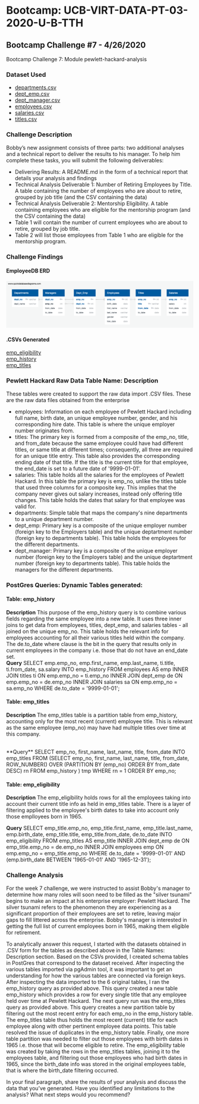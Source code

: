 # Bootcamp: UCB-VIRT-DATA-PT-03-2020-U-B-TTH
## Bootcamp Challenge #7 - 4/26/2020
Bootcamp Challenge 7: Module pewlett-hackard-analysis

### Dataset Used
- [departments.csv](https://courses.bootcampspot.com/courses/140/files/35977)
- [dept_emp.csv](https://courses.bootcampspot.com/courses/140/files/35983)
- [dept_manager.csv](https://courses.bootcampspot.com/courses/140/files/35979)
- [employees.csv](https://courses.bootcampspot.com/courses/140/files/36133)
- [salaries.csv](https://courses.bootcampspot.com/courses/140/files/36560)
- [titles.csv](https://courses.bootcampspot.com/courses/140/files/36723)

### Challenge Description
Bobby’s new assignment consists of three parts: two additional analyses and a technical report to deliver the results to his manager. To help him complete these tasks, you will submit the following deliverables:

- Delivering Results: A README.md in the form of a technical report that details your analysis and findings
- Technical Analysis Deliverable 1: Number of Retiring Employees by Title. A table containing the number of employees who are about to retire, grouped by job title (and the CSV containing the data)
- Technical Analysis Deliverable 2: Mentorship Eligibility. A table containing employees who are eligible for the mentorship program (and the CSV containing the data)
- Table 1 will contain the number of current employees who are about to retire, grouped by job title.
- Table 2 will list those employees from Table 1 who are eligible for the mentorship program.

### Challenge Findings
#### EmployeeDB ERD
![EmployeeDB](./analysis/EmployeeDB.png)
#### .CSVs Generated
[emp_eligibility](./analysis/emp_eligibility.csv)
</br>
[emp_history](./analysis/emp_history.csv)
</br>
[emp_titles](./analysis/emp_titles.csv)
</br>

### Pewlett Hackard Raw Data Table Name: Description
These tables were created to support the raw data import .CSV files. These are the raw data files obtained from the enterprise 
- employees: Information on each employee of Pewlett Hackard including full name, birth date, an unique employee number, gender, and his corresponding hire date. This table is where the unique employer number originates from.
- titles: The primary key is formed from a composite of the emp_no, title, and from_date because the same employee could have had different titles, or same title at different times; consequently, all three are required for an unique title entry. This table also provides the corresponding ending date of that title. If the title is the current title for that employee, the end_date is set to a future date of '9999-01-01'.
- salaries: This table holds all the salaries for the employees of Pewlett Hackard. In this table the primary key is emp_no, unlike the titles table that used three columns for a composite key. This implies that the company never gives out salary increases, instead only offering title changes. This table holds the dates that salary for that employee was valid for.
- departments: Simple table that maps the company's nine departments to a unique department number.
- dept_emp: Primary key is a composite of the unique employer number (foreign key to the Employers table) and the unique deptartment number (foreign key to departments table). This table holds the employees for the different departments.
- dept_manager: Primary key is a composite of the unique employer number (foreign key to the Employers table) and the unique deptartment number (foreign key to departments table). This table holds the managers for the different departments.

### PostGres Queries: Dynamic Tables generated:
#### Table: emp_history
**Description**
This purpose of the emp_history query is to combine various fields regarding the same employee into a new table. It uses three inner joins to get data from employees, titles, dept_emp, and salaries tables - all joined on the unique emp_no. This table holds the relevant info for employees accounting for all their various titles held within the company. The de.to_date where clause is the bit in the query that results only in current employees in the company i.e. those that do not have an end_date set.
</br>
**Query**
SELECT 
	emp.emp_no,
	emp.first_name,
	emp.last_name,
	ti.title,
	ti.from_date,
	sa.salary
INTO emp_history
FROM employees AS emp
INNER JOIN titles ti ON emp.emp_no = ti.emp_no
INNER JOIN dept_emp de ON emp.emp_no = de.emp_no
INNER JOIN salaries sa ON emp.emp_no = sa.emp_no
WHERE de.to_date = '9999-01-01';
</br>
#### Table: emp_titles
**Description**
The emp_titles table is a partition table from emp_history, accounting only for the most recent (current) employee title. This is relevant as the same employee (emp_no) may have had multiple titles over time at this company.

</br>
**Query**
SELECT emp_no,
 first_name,
 last_name,
 title,
 from_date
INTO emp_titles
FROM
 (SELECT emp_no,
 first_name,
 last_name,
 title,
 from_date, ROW_NUMBER() OVER
 (PARTITION BY (emp_no)
 ORDER BY from_date DESC) rn
 FROM emp_history
 ) tmp WHERE rn = 1
ORDER BY emp_no;
</br>

#### Table: emp_eligibility
**Description**
The emp_eligibility holds rows for all the employees taking into account their current title info as held in emp_titles table. There is a layer of filtering applied to the employee's birth dates to take into account only those emplloyees born in 1965.
</br>

**Query**
SELECT 
	emp_title.emp_no,
	emp_title.first_name,
	emp_title.last_name,
	emp.birth_date,
	emp_title.title,
	emp_title.from_date,
	de.to_date
INTO emp_eligibility
FROM emp_titles AS emp_title
INNER JOIN dept_emp de ON emp_title.emp_no = de.emp_no
INNER JOIN employees emp ON emp.emp_no = emp_title.emp_no
WHERE de.to_date = '9999-01-01' AND (emp.birth_date BETWEEN '1965-01-01' AND '1965-12-31');
</br>

### Challenge Analysis
For the week 7 challenge, we were instructed to assist Bobby's manager to determine how many roles will soon need to be filled as the "silver tsunami" begins to make an impact at his enterprise employer: Pewlett Hackard. The silver tsunami refers to the phenomenon they are experiencing as a significant proportion of their employees are set to retire, leaving major gaps to fill littered across the enterprise. Bobby's manager is interested in getting the full list of current employees born in 1965, making them eligible for retirement. 

To analytically answer this request, I started with the datasets obtained in .CSV form for the tables as described above in the Table Names: Description section. Based on the CSVs provided, I created schema tables in PostGres that correspond to the dataset received. After inspecting the various tables imported via pgAdmin tool, it was important to get an understanding for how the various tables are connected via foreign keys. After inspecting the data imported to the 6 original tables, I ran the emp_history query as provided above. This query created a new table emp_history which provides a row for every single title that any employee held over time at Pewlett Hackard. The next query run was the emp_titles query as provided above. This query creates a new partition table by filtering out the most recent entry for each emp_no in the emp_history table. The emp_titles table thus holds the most recent (current) title for each employee along with other pertinent employee data points. This table resolved the issue of duplicates in the emp_history table. Finally, one more table partition was needed to filter out those employees with birth dates in 1965 i.e. those that will become eligible to retire. The emp_eligibility table was created by taking the rows in the emp_titles tables, joining it to the employees table, and filtering out those employees who had birth dates in 1965, since the birth_date info was stored in the original employees table, that is where the birth_date filtering occurred. 

In your final paragraph, share the results of your analysis and discuss the data that you’ve generated. Have you identified any limitations to the analysis? What next steps would you recommend?
